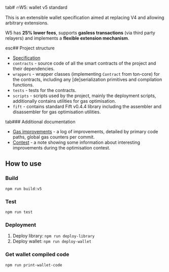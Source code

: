 tab# 🔥W5: wallet v5 standard

This is an extensible wallet specification aimed at replacing V4 and allowing arbitrary extensions.

W5 has **25% lower fees**, supports **gasless transactions** (via third party relayers) and implements a **flexible extension mechanism**.

esc## Project structure

-   [Specification](Specification.md)
-   `contracts` - source code of all the smart contracts of the project and their dependencies.
-   `wrappers` - wrapper classes (implementing `Contract` from ton-core) for the contracts, including any [de]serialization primitives and compilation functions.
-   `tests` - tests for the contracts.
-   `scripts` - scripts used by the project, mainly the deployment scripts, additionally contains utilities for gas optimisation.
-   `fift` - contains standard Fift v0.4.4 library including the assembler and disassembler for gas optimisation utilities.

tab### Additional documentation

-   [Gas improvements](Improvements.rst) - a log of improvements, detailed by primary code paths, global gas counters per commit.
-   [Contest](Contest.md) - a note showing some information about interesting improvements during the optimisation contest.

## How to use

### Build

`npm run build:v5`

### Test

`npm run test`

### Deployment
1. Deploy library: `npm run deploy-library`
2. Deploy wallet: `npm run deploy-wallet`

### Get wallet compiled code

`npm run print-wallet-code`
